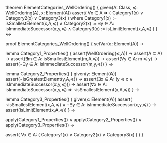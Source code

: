 theorem ElementCategories_WellOrdering() {
  given(A: Class, ≼: WellOrdering(A), x: Element(A))
  assert(
    ∀x ∈ A ⇒ (
      Category1(x) ∨ Category2(x) ∨ Category3(x)
    ) where
    Category1(x) := isSmallestElement(x,A,≼) ∧
    Category2(x) := ∃y ∈ A: isImmediateSuccessor(x,y,≼) ∧
    Category3(x) := isLimitElement(x,A,≼)
  )
} ↔

proof ElementCategories_WellOrdering() {
  setVar(x: Element(A)) →
  
  lemma Category1_Properties() {
    assert(WellOrdering(≼,A)) →
    assert(A ⊆ A) →
    assert(∃m ∈ A: isSmallestElement(m,A,≼)) →
    assert(∀y ∈ A: m ≼ y) →
    assert(¬∃y ∈ A: isImmediateSuccessor(m,y,≼))
  } →

  lemma Category2_Properties() {
    given(y: Element(A))
    assert(¬isGreatestElement(y,A,≼)) →
    assert(∃x ∈ A: (y ≼ x ∧ isImmediateSuccessor(x,y,≼))) →
    assert(∀x ∈ A: isImmediateSuccessor(x,y,≼) ⇒ ¬isSmallestElement(x,A,≼))
  } →

  lemma Category3_Properties() {
    given(x: Element(A))
    assert(
      ¬isSmallestElement(x,A,≼) ∧
      ¬∃y ∈ A: isImmediateSuccessor(x,y,≼)
    ) →
    assert(isLimitElement(x,A,≼))
  } →

  apply(Category1_Properties()) ∧
  apply(Category2_Properties()) ∧
  apply(Category3_Properties()) →
  
  assert(
    ∀x ∈ A: (
      Category1(x) ∨ Category2(x) ∨ Category3(x)
    )
  )
}